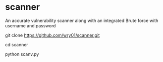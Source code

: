 # scanner
An accurate vulnerability scanner along with an integrated Brute force with username and password


git clone https://github.com/wry01/scanner.git

cd scanner

python scanv.py
